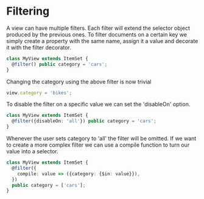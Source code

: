 # Filtering

A view can have multiple filters. Each filter will extend the selector object produced by the previous ones.  To filter documents on a certain key we simply create a property with the same name, assign it a value and decorate it with the filter decorator.

```typescript
class MyView extends ItemSet {
  @filter() public category = 'cars';
}
```

Changing the category using the above filter is now trivial

```typescript
view.category = 'bikes';
```

To disable the filter on a specific value we can set the 'disableOn' option.

```typescript
class MyView extends ItemSet {
  @filter({disableOn: 'all'}) public category = 'cars';
}
```

Whenever the user sets category to 'all' the filter will be omitted. If we want to create a more complex filter we can use a compile function to turn our value into a selector.

```typescript
class MyView extends ItemSet {
  @filter({
    compile: value => ({category: {$in: value}}),
  })
  public category = ['cars'];
}
```

